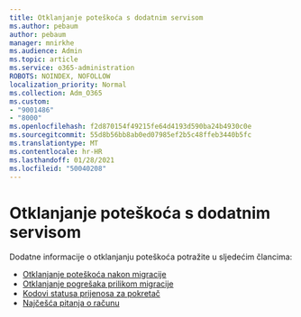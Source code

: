 ```yaml
---
title: Otklanjanje poteškoća s dodatnim servisom
ms.author: pebaum
author: pebaum
manager: mnirkhe
ms.audience: Admin
ms.topic: article
ms.service: o365-administration
ROBOTS: NOINDEX, NOFOLLOW
localization_priority: Normal
ms.collection: Adm_O365
ms.custom:
- "9001486"
- "8000"
ms.openlocfilehash: f2d870154f49215fe64d4193d590ba24b4930c0e
ms.sourcegitcommit: 55d8b56bb8ab0ed07985ef2b5c48ffeb3440b5fc
ms.translationtype: MT
ms.contentlocale: hr-HR
ms.lasthandoff: 01/28/2021
ms.locfileid: "50040208"
---
```

# <a name="mover-troubleshooting"></a>Otklanjanje poteškoća s dodatnim servisom

Dodatne informacije o otklanjanju poteškoća potražite u sljedećim člancima:

- [Otklanjanje poteškoća nakon migracije](https://docs.microsoft.com/sharepointmigration/mover-post-migration-troubleshooting)  
- [Otklanjanje pogrešaka prilikom migracije](https://docs.microsoft.com/sharepointmigration/mover-error-faq)  
- [Kodovi statusa prijenosa za pokretač](https://docs.microsoft.com/sharepointmigration/mover-transfer-status-codes)
- [Najčešća pitanja o računu](https://docs.microsoft.com/sharepointmigration/mover-account-faq)
